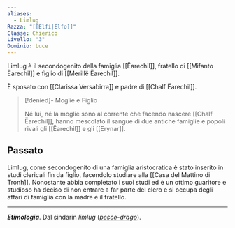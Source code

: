 ```yaml
---
aliases:
  - Limlug
Razza: "[[Elfi|Elfo]]"
Classe: Chierico
Livello: "3"
Dominio: Luce
---
```

Limlug è il secondogenito della famiglia [[Ëarechil]], fratello di [[Mifanto Ëarechil]] e figlio di [[Merillë Ëarechil]]. 

È sposato con [[Clarissa Versabirra]] e padre di [[Chalf Ëarechil]].

> [!denied]- Moglie e Figlio
>
> Né lui, né la moglie sono al corrente che facendo nascere [[Chalf Ëarechil]], hanno mescolato il sangue di due antiche famiglie e popoli rivali gli [[Ëarechil]] e gli [[Erynar]].  


## Passato

Limlug, come secondogenito di una famiglia aristocratica è stato inserito in studi clericali fin da figlio, facendolo studiare alla [[Casa del Mattino di Tronh]]. 
Nonostante abbia completato i suoi studi ed è un ottimo guaritore e studioso ha deciso di non entrare a far parte del clero e si occupa degli affari di famiglia con la madre e il fratello.

---
***Etimologia***. Dal sindarin *limlug* ([*pesce-drago*](https://www.elfdict.com/wt/130209)). 
